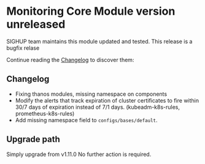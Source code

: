 # Monitoring Core Module version unreleased

SIGHUP team maintains this module updated and tested. This release is a bugfix relase

Continue reading the [Changelog](#changelog) to discover them:

## Changelog

- Fixing thanos modules, missing namespace on components
- Modify the alerts that track expiration of cluster certificates to fire within 30/7 days of expiration instead of 7/1 days. (kubeadm-k8s-rules, prometheus-k8s-rules)
- Add missing namespace field to `configs/bases/default`.

## Upgrade path

Simply upgrade from v1.11.0 No further action is required.

